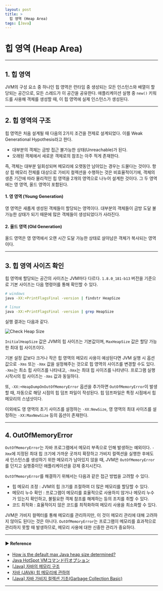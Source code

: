 ```yaml
---
layout: post
title: >
  힙 영역 (Heap Area)
tags: [Java]
---
```


# 힙 영역 (Heap Area)

---
## 1. 힙 영역
JVM의 구성 요소 중 하나인 힙 영역은 런타임 중 생성되는 모든 인스턴스와 배열이 할당되는 공간으로, 모든 스레드가 이 공간을 공유한다.
애플리케이션 실행 중 `new()` 키워드를 사용해 객체를 생성할 때, 이 힙 영역에 실제 인스턴스가 생성된다.

---
## 2. 힙 영역의 구조
힙 영역은 처음 설계될 때 다음의 2가지 조건을 전제로 설계되었다. 이를 Weak Generational Hypothesis라고 한다.
- 대부분의 객체는 금방 접근 불가능한 상태(Unreachable)가 된다.
- 오래된 객체에서 새로운 객체로의 참조는 아주 적게 존재한다.

즉, 객체는 대부분 일회성되며 메모리에 오랫동안 남아있는 경우는 드물다는 것이다.
항상 힙 메모리 전체를 대상으로 가비지 컬렉션을 수행하는 것은 비효율적이기에, 객체의 생존 기간에 따라 물리적인 힙 영역을 2개의 영역으로 나누어 설계한 것이다.
그 두 영역에는 영 영역, 올드 영역이 포함된다.

#### 1. 영 영역 (Young Generation)
영 영역은 새롭게 생성된 객체들이 할당되는 영역이다. 대부분의 객체들이 금방 도달 불가능한 상태가 되기 때문에 많은 객체들이 생성되었다가 사라진다.

#### 2. 올드 영역 (Old Generation)
올드 영역은 영 영역에서 오랜 시간 도달 가능한 상태로 살아남은 객체가 복사되는 영역이다.

---
## 3. 힙 영역 사이즈 확인
힙 영역에 할당되는 공간의 사이즈는 JVM마다 다르다. `1.8.0_181-b13` 버전을 기준으로 기본 사이즈는 다음 명령어를 통해 확인할 수 있다.
~~~bash
# windows
java -XX:+PrintFlagsFinal -version | findstr HeapSize

# linux
java -XX:+PrintFlagsFinal -version | grep HeapSize
~~~

실행 결과는 다음과 같다.

![Check Heap Size](https://drive.google.com/uc?export=view&id=1MKQVF7ks6ySabSqo6D707-t3DPNDCMD8 )

`InitialHeapSize` 값은 JVM의 힙 사이즈는 기본값이며, `MaxHeapSize` 값은 할당 가능한 최대 힙 사이즈이다.

기본 설정 값보다 크거나 작은 힙 영역의 메모리 사용이 예상된다면 JVM 실행 시 옵션값으로 `-Xms` 또는 `-Xmx` 값을 설정해주는 것으로 힙 영역의 사이즈를 변경할 수도 있다.
`-Xms`는 최소 힙 사이즈를 나타내고, `-Xmx`는 최대 힙 사이즈를 나타낸다. 프로그램 실행 시작시의 힙 사이즈는 `-Xms` 값과 동일하다.

또, `-XX:+HeapDumpOnOutOfMemoryError` 옵션을 추가하면 `OutOfMemoryError`이 발생할 때, 자동으로 해당 시점의 힙 덤프 파일이 작성된다. 힙 덤프파일은 특정 시점에서 힙 메모리의 스냅샷이다.

이외에도 영 영역의 초기 사이즈를 설정하는 `-XX:NewSize`, 영 영역의 최대 사이즈를 설정하는 `-XX:MaxNewSize` 등의 옵션이 존재한다.

--- 

## 4. OutOfMemoryError
`OutOfMemoryError`는 자바 프로그램에서 메모리 부족으로 인해 발생하는 예외이다. `-Xmx`에 지정된 최대 힙 크기에 가까운 곳까지 확장하고 가비지 컬렉션을 실행한 후에도 새 인스턴스를 생성하기 위한 메모리가 남아있지 않을 때, JVM은 `OutOfMemoryError`를 던지고 실행중이던 애플리케이션을 강제 중지시킨다.

`OutOfMemoryError`를 해결하기 위해서는 다음과 같은 접근 방법을 고려할 수 있다.
- 힙 메모리 조정 : JVM의 힙 크기를 조절하여 더 많은 메모리를 할당할 수 있다.
- 메모리 누수 확인 : 프로그램이 메모리를 효율적으로 사용하지 않거나 메모리 누수가 있는지 확인하고, 불필요한 객체 참조를 해제하는 등의 조치를 취할 수 있다.
- 코드 최적화 : 효율적이지 않은 코드를 최적화하여 메모리 사용을 최소화할 수 있다.

JVM은 가비지 컬렉터를 통해 메모리를 관리하지만, 이 것이 메모리 관리에 대해 고려하지 않아도 된다는 것은 아니다.
`OutOfMemoryError`는 프로그램이 메모리를 효과적으로 관리하지 못할 때 발생하므로, 메모리 사용에 대한 신중한 관리가 중요하다.

---
#### ▶ Reference
- [How is the default max Java heap size determined?](https://stackoverflow.com/questions/4667483/how-is-the-default-max-java-heap-size-determined)
- [Java HotSpot VMコマンド行オプション](https://docs.oracle.com/javase/jp/8/docs/technotes/guides/troubleshoot/clopts001.html)
- [[Java] 자바의 메모리 구조](https://shinjekim.github.io/java/2020/01/06/자바의-메모리-구조/)
- [자바 (JAVA) 힙 메모리에 관하여](https://lazaros7.tistory.com/436)
- [[Java] 자바 가비지 컬렉션 기초(Garbage Collection Basic)](https://hbase.tistory.com/209)

---